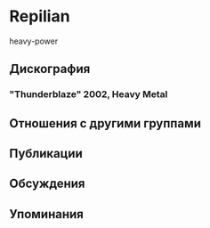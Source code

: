 # Repilian

heavy-power

## Дискография

### "Thunderblaze" 2002, Heavy Metal




## Отношения с другими группами


## Публикации


## Обсуждения


## Упоминания

